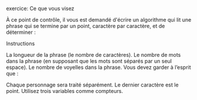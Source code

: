 exercice:
Ce que vous visez

À ce point de contrôle, il vous est demandé d'écrire un algorithme qui lit une phrase qui se termine par un point, caractère par caractère, et de déterminer :

 


Instructions

La longueur de la phrase (le nombre de caractères).
Le nombre de mots dans la phrase (en supposant que les mots sont séparés par un seul espace).
Le nombre de voyelles dans la phrase.
Vous devez garder à l’esprit que : 

Chaque personnage sera traité séparément.
Le dernier caractère est le point.
Utilisez trois variables comme compteurs.
